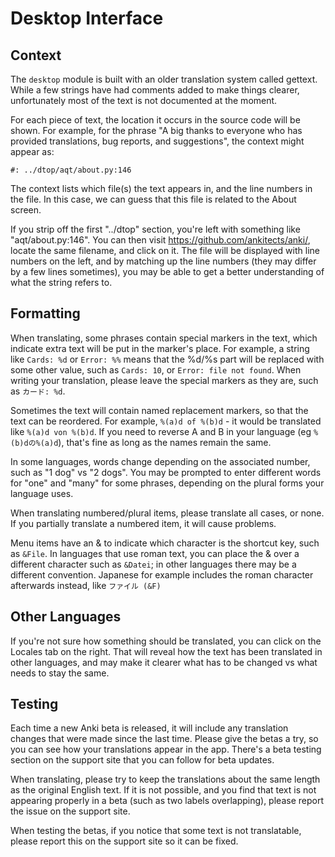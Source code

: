 # Desktop Interface

## Context

The `desktop` module is built with an older translation system called
gettext. While a few strings have had comments added to make things
clearer, unfortunately most of the text is not documented at the moment.

For each piece of text, the location it occurs in the source code will be
shown. For example, for the phrase "A big thanks to everyone who has provided
translations, bug reports, and suggestions", the context might appear as:

    #: ../dtop/aqt/about.py:146

The context lists which file(s) the text appears in, and the line
numbers in the file. In this case, we can guess that this file is
related to the About screen.

If you strip off the first "../dtop" section, you're left with
something like "aqt/about.py:146". You can then visit
<https://github.com/ankitects/anki/>, locate the same filename, and click on
it. The file will be displayed with line numbers on the left, and by
matching up the line numbers (they may differ by a few lines sometimes),
you may be able to get a better understanding of what the string refers
to.

## Formatting

When translating, some phrases contain special markers in the text,
which indicate extra text will be put in the marker's place. For
example, a string like `Cards: %d` or `Error: %%` means that the %d/%s
part will be replaced with some other value, such as `Cards: 10`, or
`Error: file not found`. When writing your translation, please leave the
special markers as they are, such as `カード: %d`.

Sometimes the text will contain named replacement markers, so that the
text can be reordered. For example, `%(a)d of %(b)d` - it would be
translated like `%(a)d von %(b)d`. If you need to reverse A and B in
your language (eg `%(b)dの%(a)d`), that's fine as long as the names
remain the same.

In some languages, words change depending on the associated number, such
as "1 dog" vs "2 dogs". You may be prompted to enter different words
for "one" and "many" for some phrases, depending on the plural forms
your language uses.

When translating numbered/plural items, please translate all cases, or
none. If you partially translate a numbered item, it will cause
problems.

Menu items have an & to indicate which character is the shortcut key,
such as `&File`. In languages that use roman text, you can place the &
over a different character such as `&Datei`; in other languages there
may be a different convention. Japanese for example includes the roman
character afterwards instead, like `ファイル (&F)`

## Other Languages

If you're not sure how something should be translated, you can click on the
Locales tab on the right. That will reveal how the text has been translated in
other languages, and may make it clearer what has to be changed vs what needs
to stay the same.

## Testing

Each time a new Anki beta is released, it will include any translation
changes that were made since the last time. Please give the betas a try,
so you can see how your translations appear in the app. There's a beta
testing section on the support site that you can follow for beta
updates.

When translating, please try to keep the translations about the same
length as the original English text. If it is not possible, and you find
that text is not appearing properly in a beta (such as two labels
overlapping), please report the issue on the support site.

When testing the betas, if you notice that some text is not
translatable, please report this on the support site so it can be fixed.

